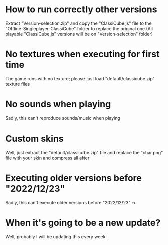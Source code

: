 # How to run correctly other versions

Extract "Version-selection.zip" and copy the "ClassiCube.js" file to the "Offline-Singleplayer-ClassiCube" folder to replace the original one (All playable "ClassiCube.js" versions will be on "Version-selection" folder)

# No textures when executing for first time

The game runs with no texture; please just load "default/classicube.zip" texture files

# No sounds when playing

Sadly, this can't reproduce sounds/music when playing

# Custom skins

Well, just extract the "default/classicube.zip" file and replace the "char.png" file with your skin and compress all after

# Executing older versions before "2022/12/23"

Sadly, this can't execute older versions before "2022/12/23" :<

# When it's going to be a new update?

Well, probably I will be updating this every week
